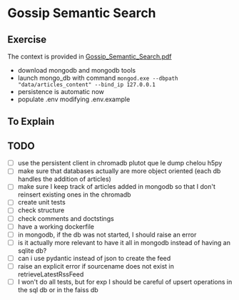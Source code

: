 # Gossip Semantic Search

## Exercise

The context is provided in [Gossip_Semantic_Search.pdf](./Gossip_Semantic_Search.pdf)

- download mongodb and mongodb tools
- launch mongo_db with command `mongod.exe --dbpath "data/articles_content" --bind_ip 127.0.0.1`
- persistence is automatic now
- populate .env modifying .env.example

## To Explain

## TODO

- [ ] use the persistent client in chromadb plutot que le dump chelou h5py
- [ ] make sure that databases actually are more object oriented (each db handles the addition of articles)
- [ ] make sure I keep track of articles added in mongodb so that I don't reinsert existing ones in the chromadb
- [ ] create unit tests
- [ ] check structure
- [ ] check comments and doctstings
- [ ] have a working dockerfile
- [ ] in mongodb, if the db was not started, I should raise an error
- [ ] is it actually more relevant to have it all in mongodb instead of having an sqlite db?
- [ ] can i use pydantic instead of json to create the feed
- [ ] raise an explicit error if sourcename does not exist in  retrieveLatestRssFeed
- [ ] I won't do all tests, but for exp I should be careful of upsert operations in the sql db or in the faiss db
